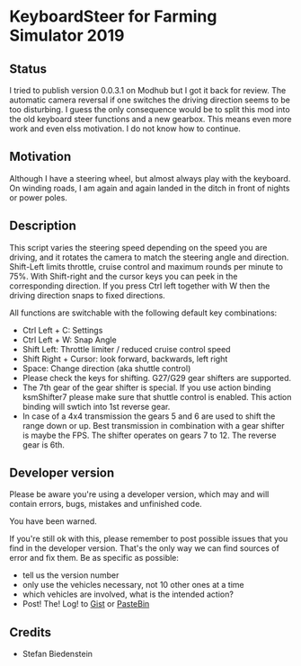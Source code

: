# KeyboardSteer for Farming Simulator 2019

## Status
I tried to publish version 0.0.3.1 on Modhub but I got it back for review. The automatic camera reversal if one switches the driving direction seems to be too disturbing. I guess the only consequence would be to split this mod into the old keyboard steer functions and a new gearbox. This means even more work and even elss motivation. I do not know how to continue.

## Motivation
Although I have a steering wheel, but almost always play with the keyboard. On winding roads, I am again and again landed in the ditch in front of nights or power poles.

## Description
This script varies the steering speed depending on the speed you are driving, and it rotates the camera to match the steering angle and direction.
Shift-Left limits throttle, cruise control and maximum rounds per minute to 75%. With Shift-right and the cursor keys you can peek in the corresponding direction.
If you press Ctrl left together with W then the driving direction snaps to fixed directions.

All functions are switchable with the following default key combinations:
* Ctrl Left + C: Settings
* Ctrl Left + W: Snap Angle
* Shift Left: Throttle limiter / reduced cruise control speed
* Shift Right + Cursor: look forward, backwards, left right
* Space: Change direction (aka shuttle control)
* Please check the keys for shifting. G27/G29 gear shifters are supported.
* The 7th gear of the gear shifter is special. If you use action binding ksmShifter7 please make sure that shuttle control is enabled. This action binding will swtich into 1st reverse gear. 
* In case of a 4x4 transmission the gears 5 and 6 are used to shift the range down or up. Best transmission in combination with a gear shifter is maybe the FPS. The shifter operates on gears 7 to 12. The reverse gear is 6th.

## Developer version
Please be aware you're using a developer version, which may and will contain errors, bugs, mistakes and unfinished code. 

You have been warned.

If you're still ok with this, please remember to post possible issues that you find in the developer version. 
That's the only way we can find sources of error and fix them. 
Be as specific as possible:

* tell us the version number
* only use the vehicles necessary, not 10 other ones at a time
* which vehicles are involved, what is the intended action?
* Post! The! Log! to [Gist](https://gist.github.com/) or [PasteBin](http://pastebin.com/)

## Credits
* Stefan Biedenstein
